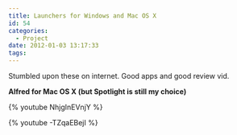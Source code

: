 ```yaml
---
title: Launchers for Windows and Mac OS X
id: 54
categories:
  - Project
date: 2012-01-03 13:17:33
tags:
---
```


Stumbled upon these on internet. Good apps and good review vid.
<!--more-->
**Alfred for Mac OS X (but Spotlight is still my choice)**

{% youtube NhjgInEVnjY %}

{% youtube -TZqaEBejI %}
